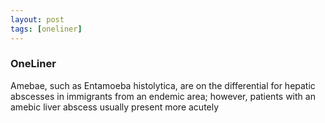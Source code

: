 ```yaml
---
layout: post
tags: [oneliner]
---
```



### OneLiner

Amebae, such as Entamoeba histolytica, are on the differential for hepatic abscesses in immigrants from an endemic area; however, patients with an amebic liver abscess usually present more acutely
